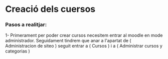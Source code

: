 # Creació dels cuersos

### Pasos a realitjar:

1- Primerament per poder crear cursos necesitem entrar al moodle en mode administrador. Seguidament tindrem que anar a l'apartat de ( Administracion de siteo ) seguit entrar a ( Cursos ) i a ( Administrar cursos y categorias )

